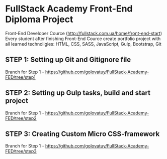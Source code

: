 # FullStack Academy Front-End Diploma Project
Front-End Developer Cource (http://fullstack.com.ua/home/front-end-start)
Every student after finishing Front-End Cource create portfolio project with all learned technoligies: HTML, CSS, SASS, JavaScript, Gulp, Bootstrap, Git
## STEP 1: Setting up Git and Gitignore file
Branch for Step 1 - https://github.com/golovatuy/FullStack-Academy-FED/tree/step1
## STEP 2: Setting up Gulp tasks, build and start project
Branch for Step 1 - https://github.com/golovatuy/FullStack-Academy-FED/tree/step2
## STEP 3: Creating Custom Micro CSS-framework
Branch for Step 1 - https://github.com/golovatuy/FullStack-Academy-FED/tree/step3
